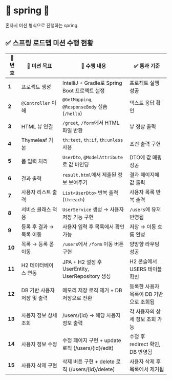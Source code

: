 # 🌱 spring 🌱

혼자서 미션 형식으로 진행하는 spring 

## ✅ 스프링 로드맵 미션 수행 현황

| 🧭 번호  | 🎯 미션 목표 | 🧩 수행 내용 | ✅ 통과 기준 |
|--------|---------------|----------------|----------------|
| **1**  | 프로젝트 생성 | IntelliJ + Gradle로 Spring Boot 프로젝트 설정 | 프로젝트 실행 성공 |
| **2**  | `@Controller` 이해 | `@GetMapping`, `@ResponseBody` 실습 (`/hello`) | 텍스트 응답 확인 |
| **3**  | HTML 뷰 연결 | `/greet`, `/form`에서 HTML 파일 반환 | 뷰 정상 출력 |
| **4**  | Thymeleaf 기본 | `th:text`, `th:if`, `th:unless` 사용 | 조건 출력 구현 |
| **5**  | 폼 입력 처리 | `UserDto`, `@ModelAttribute`로 값 바인딩 | DTO에 값 매핑 성공 |
| **6**  | 결과 출력 | `result.html`에서 제출된 정보 보여주기 | 결과 페이지에 값 출력 |
| **7**  | 사용자 리스트 출력 | `List<UserDto>` 반복 출력 (`th:each`) | 사용자 목록 반복 출력 |
| **8**  | 서비스 클래스 적용 | `UserService` 생성 → 사용자 저장 기능 구현 | `/users`에 유저 반영됨 |
| **9**  | 등록 후 결과 → 목록 이동 | 사용자 입력 후 목록에서 확인 가능 | 저장 → 이동 흐름 완성 |
| **10** | 목록 → 등록 폼 이동 | `/users`에서 `/form` 이동 버튼 구현 | 양방향 라우팅 성공 |
| **11** | H2 데이터베이스 연동    | JPA + H2 설정 후 UserEntity, UserRepository 생성 | H2 콘솔에서 USERS 테이블 확인       |
| **12** | DB 기반 사용자 저장 및 출력 | 메모리 저장 로직 제거 + DB 저장으로 전환      | 등록한 사용자 목록이 DB 기반으로 조회됨       |
| **13** | 사용자 정보 상세 조회    | /users/{id} → 해당 사용자 정보 출력       | 각 사용자의 상세 정보 조회 가능       |
| **14** | 사용자 정보 수정       | 수정 페이지 구현 + update 로직 (/users/{id}/edit)    | 수정 후 redirect 확인, DB 반영됨         |
| **15** | 사용자 삭제 구현       | 삭제 버튼 구현 + delete 로직 (/users/{id}/delete)   | 사용자 삭제 후 목록에서 제거됨           |